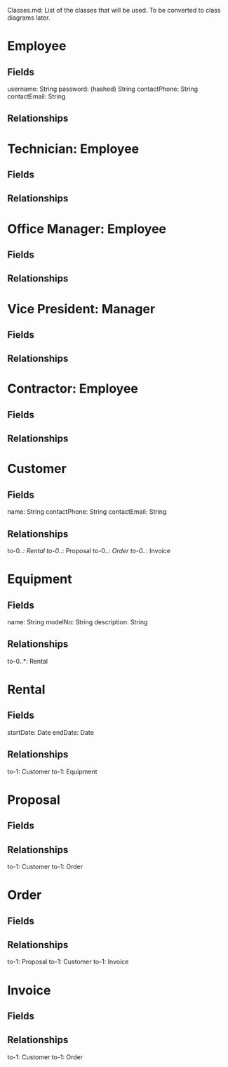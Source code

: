 Classes.md: List of the classes that will be used. To be converted to class diagrams later.

# Employee
## Fields
username: String
password: (hashed) String
contactPhone: String
contactEmail: String
## Relationships


# Technician: Employee
## Fields

## Relationships


# Office Manager: Employee
## Fields

## Relationships


# Vice President: Manager
## Fields

## Relationships


# Contractor: Employee
## Fields

## Relationships

# Customer
## Fields
name: String
contactPhone: String
contactEmail: String

## Relationships
to-0..*: Rental
to-0..*: Proposal
to-0..*: Order
to-0..*: Invoice

# Equipment
## Fields
name: String
modelNo: String
description: String
## Relationships
to-0..*: Rental

# Rental
## Fields
startDate: Date
endDate: Date
## Relationships
to-1: Customer
to-1: Equipment

# Proposal
## Fields

## Relationships
to-1: Customer
to-1: Order

# Order
## Fields

## Relationships
to-1: Proposal
to-1: Customer
to-1: Invoice

# Invoice
## Fields

## Relationships
to-1: Customer
to-1: Order